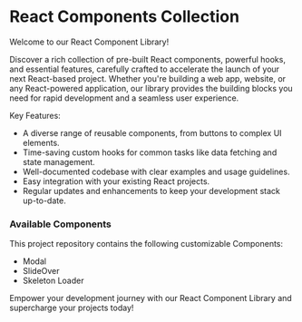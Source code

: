 # React Components Collection

Welcome to our React Component Library!

Discover a rich collection of pre-built React components, powerful hooks, and essential features, carefully crafted to accelerate the launch of your next React-based project. Whether you're building a web app, website, or any React-powered application, our library provides the building blocks you need for rapid development and a seamless user experience.

Key Features:
- A diverse range of reusable components, from buttons to complex UI elements.
- Time-saving custom hooks for common tasks like data fetching and state management.
- Well-documented codebase with clear examples and usage guidelines.
- Easy integration with your existing React projects.
- Regular updates and enhancements to keep your development stack up-to-date.




### Available Components

This project repository contains the following customizable Components:

- Modal
- SlideOver
- Skeleton Loader


Empower your development journey with our React Component Library and supercharge your projects today!
